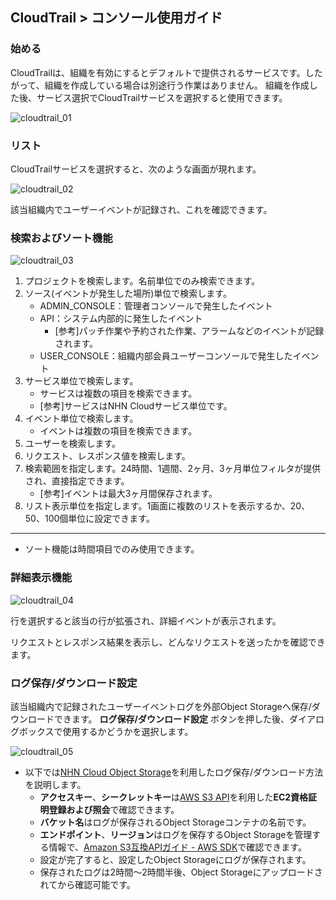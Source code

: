## CloudTrail > コンソール使用ガイド

### 始める
CloudTrailは、組織を有効にするとデフォルトで提供されるサービスです。したがって、組織を作成している場合は別途行う作業はありません。
組織を作成した後、サービス選択でCloudTrailサービスを選択すると使用できます。

![cloudtrail_01](https://static.toastoven.net/prod_cloudtrail/IMG01_JA.png)

### リスト

CloudTrailサービスを選択すると、次のような画面が現れます。

![cloudtrail_02](https://static.toastoven.net/prod_cloudtrail/IMG02_JA.png)

該当組織内でユーザーイベントが記録され、これを確認できます。

### 検索およびソート機能

![cloudtrail_03](https://static.toastoven.net/prod_cloudtrail/IMG03_JA.png)

1. プロジェクトを検索します。名前単位でのみ検索できます。
2. ソース(イベントが発生した場所)単位で検索します。
    - ADMIN_CONSOLE：管理者コンソールで発生したイベント
    - API：システム内部的に発生したイベント 
        - [参考]パッチ作業や予約された作業、アラームなどのイベントが記録されます。
    - USER_CONSOLE：組織内部会員ユーザーコンソールで発生したイベント
3. サービス単位で検索します。 
    - サービスは複数の項目を検索できます。
    - [参考]サービスはNHN Cloudサービス単位です。
4. イベント単位で検索します。
    - イベントは複数の項目を検索できます。
5. ユーザーを検索します。
6. リクエスト、レスポンス値を検索します。
7. 検索範囲を指定します。24時間、1週間、2ヶ月、3ヶ月単位フィルタが提供され、直接指定できます。
    - [参考]イベントは最大3ヶ月間保存されます。
8. リスト表示単位を指定します。1画面に複数のリストを表示するか、20、50、100個単位に設定できます。

---

* ソート機能は時間項目でのみ使用できます。

### 詳細表示機能

![cloudtrail_04](https://static.toastoven.net/prod_cloudtrail/IMG04_JA.png)

行を選択すると該当の行が拡張され、詳細イベントが表示されます。

リクエストとレスポンス結果を表示し、どんなリクエストを送ったかを確認できます。


### ログ保存/ダウンロード設定
該当組織内で記録されたユーザーイベントログを外部Object Storageへ保存/ダウンロードできます。
**ログ保存/ダウンロード設定** ボタンを押した後、ダイアログボックスで使用するかどうかを選択します。

![cloudtrail_05](https://static.toastoven.net/prod_cloudtrail/IMG05_JA.png)

* 以下では[NHN Cloud Object Storage](/Storage/Object%20Storage/ko/Overview/)を利用したログ保存/ダウンロード方法を説明します。
   * **アクセスキー**、**シークレットキー**は[AWS S3 API](/Storage/Object%20Storage/ko/s3-api-guide/#_1)を利用した**EC2資格証明登録および照会**で確認できます。
   * **バケット名**はログが保存されるObject Storageコンテナの名前です。
   * **エンドポイント**、**リージョン**はログを保存するObject Storageを管理する情報で、[Amazon S3互換APIガイド - AWS SDK](/Storage/Object%20Storage/ko/s3-api-guide#aws-sdk)で確認できます。
   * 設定が完了すると、設定したObject Storageにログが保存されます。
   * 保存されたログは2時間～2時間半後、Object Storageにアップロードされてから確認可能です。 

